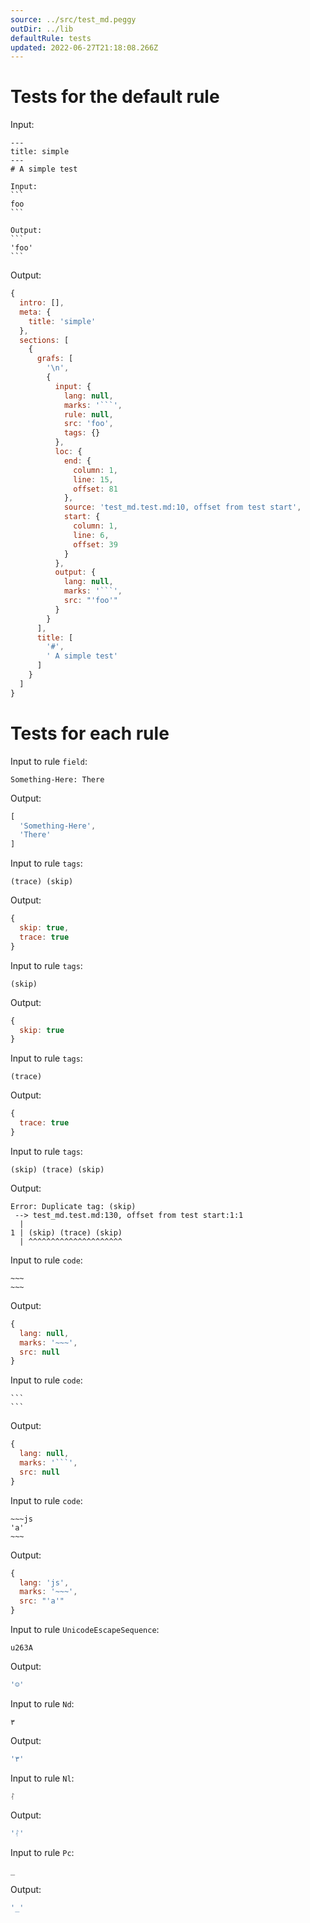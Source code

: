 ```yaml
---
source: ../src/test_md.peggy
outDir: ../lib
defaultRule: tests
updated: 2022-06-27T21:18:08.266Z
---
```


# Tests for the default rule

Input:
~~~
---
title: simple
---
# A simple test

Input:
```
foo
```

Output:
```
'foo'
```

~~~

Output:
~~~js
{
  intro: [],
  meta: {
    title: 'simple'
  },
  sections: [
    {
      grafs: [
        '\n',
        {
          input: {
            lang: null,
            marks: '```',
            rule: null,
            src: 'foo',
            tags: {}
          },
          loc: {
            end: {
              column: 1,
              line: 15,
              offset: 81
            },
            source: 'test_md.test.md:10, offset from test start',
            start: {
              column: 1,
              line: 6,
              offset: 39
            }
          },
          output: {
            lang: null,
            marks: '```',
            src: "'foo'"
          }
        }
      ],
      title: [
        '#',
        ' A simple test'
      ]
    }
  ]
}
~~~

# Tests for each rule

Input to rule `field`:
```
Something-Here: There

```

Output:
```js
[
  'Something-Here',
  'There'
]
```

Input to rule `tags`:
```
(trace) (skip)
```

Output:
```js
{
  skip: true,
  trace: true
}
```

Input to rule `tags`:
```
(skip)
```

Output:
```js
{
  skip: true
}
```

Input to rule `tags`:
```
(trace)
```

Output:
```js
{
  trace: true
}
```

Input to rule `tags`:
```
(skip) (trace) (skip)
```

Output:
```
Error: Duplicate tag: (skip)
 --> test_md.test.md:130, offset from test start:1:1
  |
1 | (skip) (trace) (skip)
  | ^^^^^^^^^^^^^^^^^^^^^
```

Input to rule `code`:
```
~~~
~~~
```

Output:
```js
{
  lang: null,
  marks: '~~~',
  src: null
}
```

Input to rule `code`:
~~~
```
```
~~~

Output:
~~~js
{
  lang: null,
  marks: '```',
  src: null
}
~~~

Input to rule `code`:
```
~~~js
'a'
~~~
```

Output:
```js
{
  lang: 'js',
  marks: '~~~',
  src: "'a'"
}
```

Input to rule `UnicodeEscapeSequence`:
```
u263A
```

Output:
```js
'☺'
```

Input to rule `Nd`:
```
٣
```

Output:
```js
'٣'
```

Input to rule `Nl`:
```
ᛮ
```

Output:
```js
'ᛮ'
```

Input to rule `Pc`:
```
_
```

Output:
```js
'_'
```
